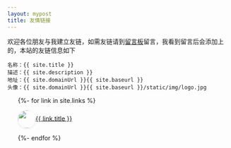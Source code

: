 ```yaml
---
layout: mypost
title: 友情链接
---
```


欢迎各位朋友与我建立友链，如需友链请到[留言板](chat.html)留言，我看到留言后会添加上的，本站的友链信息如下

```
名称：{{ site.title }}
描述：{{ site.description }}
地址：{{ site.domainUrl }}{{ site.baseurl }}
头像：{{ site.domainUrl }}{{ site.baseurl }}/static/img/logo.jpg
```
<ul>
  {%- for link in site.links %}
    <p><img style="width: 40px;height: 40px;border-radius: 50%;box-shadow: 0 1px 5px rgba(0, 0, 0, 0.1);vertical-align: middle;" src="{{ link.headurl }}" /><a href="{{ link.url }}" title="{{ link.desc }}" target="_blank" >{{ link.title }}</a></p>
  {%- endfor %}
</ul>
